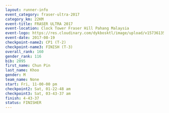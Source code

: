 ```yaml
---
layout: runner-info 
event_category: fraser-ultra-2017 
category_km: 22KM 
event-title: FRASER ULTRA 2017 
event-location: Clock Tower Fraser Hill Pahang Malaysia 
event-logo: https://res.cloudinary.com/dykbosktl/image/upload/v1573613535/Logo/logo_mfst7w.jpg 
event-date: 2017-08-19 
checkpoint-name2: CP1 (T-2) 
checkpoint-name3: FINISH (T-3) 
overall_rank: 160
gender_rank: 116
bib: 2095
first_name: Chun Pin
last_name: Khoo
gender: M
team_name: None
start: Fri, 11-00-00 pm
checkpoint2: Sat, 01-22-48 am
checkpoint3: Sat, 03-43-37 am
finish: 4-43-37
status: FINISHER
---
```

